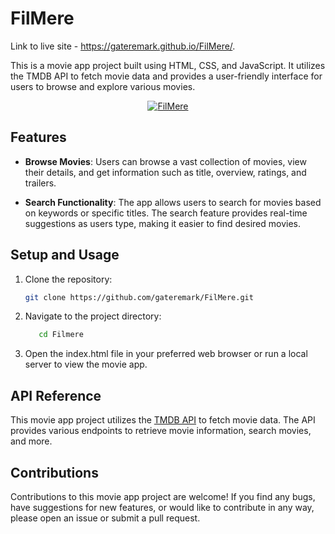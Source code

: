 # FilMere
Link to live site - https://gateremark.github.io/FilMere/.

This is a movie app project built using HTML, CSS, and JavaScript. It utilizes the TMDB API to fetch movie data and provides a user-friendly interface for users to browse and explore various movies.

<div align="center">
<a href="https://gateremark.github.io/FilMere/" target="_blank">

![FilMere](https://gateremark.vercel.app/img/projects/projects_post_1.png)

</a> 
</div>

## Features

- **Browse Movies**: Users can browse a vast collection of movies, view their details, and get information such as title, overview, ratings, and trailers.

- **Search Functionality**: The app allows users to search for movies based on keywords or specific titles. The search feature provides real-time suggestions as users type, making it easier to find desired movies.

## Setup and Usage

1. Clone the repository:
   ```bash
   git clone https://github.com/gateremark/FilMere.git
   ```
2. Navigate to the project directory:
   ```bash
      cd Filmere
   ```
3. Open the index.html file in your preferred web browser or run a local server to view the movie app.

## API Reference
This movie app project utilizes the [TMDB API](https://www.themoviedb.org/) to fetch movie data. The API provides various endpoints to retrieve movie information, search movies, and more.

## Contributions
Contributions to this movie app project are welcome! If you find any bugs, have suggestions for new features, or would like to contribute in any way, please open an issue or submit a pull request.
